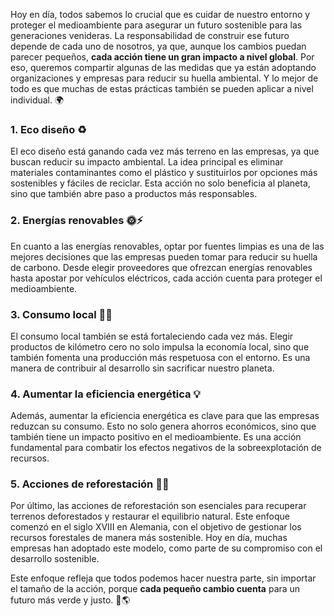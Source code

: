 Hoy en día, todos sabemos lo crucial que es cuidar de nuestro entorno y proteger el medioambiente
para asegurar un futuro sostenible para las generaciones venideras. La responsabilidad de construir ese
futuro depende de cada uno de nosotros, ya que, aunque los cambios puedan parecer pequeños, **cada
acción tiene un gran impacto a nivel global**. Por eso, queremos compartir algunas de las medidas que
ya están adoptando organizaciones y empresas para reducir su huella ambiental. Y lo mejor de todo es
que muchas de estas prácticas también se pueden aplicar a nivel individual. 🌍
### 1. **Eco diseño** ♻️
El eco diseño está ganando cada vez más terreno en las empresas, ya que buscan reducir su impacto
ambiental. La idea principal es eliminar materiales contaminantes como el plástico y sustituirlos por
opciones más sostenibles y fáciles de reciclar. Esta acción no solo beneficia al planeta, sino que también
abre paso a productos más responsables.

### 2. **Energías renovables** 🌞⚡
En cuanto a las energías renovables, optar por fuentes limpias es una de las mejores decisiones que las
empresas pueden tomar para reducir su huella de carbono. Desde elegir proveedores que ofrezcan
energías renovables hasta apostar por vehículos eléctricos, cada acción cuenta para proteger el
medioambiente.

### 3. **Consumo local** 🛒🌱
El consumo local también se está fortaleciendo cada vez más. Elegir productos de kilómetro cero no
solo impulsa la economía local, sino que también fomenta una producción más respetuosa con el
entorno. Es una manera de contribuir al desarrollo sin sacrificar nuestro planeta.

### 4. **Aumentar la eficiencia energética** 💡
Además, aumentar la eficiencia energética es clave para que las empresas reduzcan su consumo. Esto
no solo genera ahorros económicos, sino que también tiene un impacto positivo en el medioambiente.
Es una acción fundamental para combatir los efectos negativos de la sobreexplotación de recursos.
### 5. **Acciones de reforestación** 🌳🌱
Por último, las acciones de reforestación son esenciales para recuperar terrenos deforestados y
restaurar el equilibrio natural. Este enfoque comenzó en el siglo XVIII en Alemania, con el objetivo de
gestionar los recursos forestales de manera más sostenible. Hoy en día, muchas empresas han
adoptado este modelo, como parte de su compromiso con el desarrollo sostenible.

Este enfoque refleja que todos podemos hacer nuestra parte, sin importar el tamaño de la acción,
porque **cada pequeño cambio cuenta** para un futuro más verde y justo. 🌿🌎
